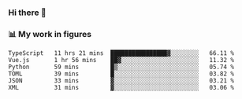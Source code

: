 ### Hi there 👋

### 📊 My work in figures

<!--START_SECTION:waka-->

```text
TypeScript   11 hrs 21 mins  ████████████████▓░░░░░░░░   66.11 %
Vue.js       1 hr 56 mins    ██▓░░░░░░░░░░░░░░░░░░░░░░   11.32 %
Python       59 mins         █▒░░░░░░░░░░░░░░░░░░░░░░░   05.74 %
TOML         39 mins         █░░░░░░░░░░░░░░░░░░░░░░░░   03.82 %
JSON         33 mins         ▓░░░░░░░░░░░░░░░░░░░░░░░░   03.21 %
XML          31 mins         ▓░░░░░░░░░░░░░░░░░░░░░░░░   03.06 %
```

<!--END_SECTION:waka-->
